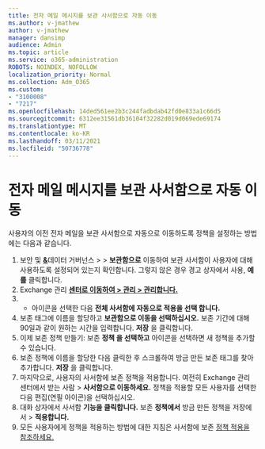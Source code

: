 ```yaml
---
title: 전자 메일 메시지를 보관 사서함으로 자동 이동
ms.author: v-jmathew
author: v-jmathew
manager: dansimp
audience: Admin
ms.topic: article
ms.service: o365-administration
ROBOTS: NOINDEX, NOFOLLOW
localization_priority: Normal
ms.collection: Adm_O365
ms.custom:
- "3100008"
- "7217"
ms.openlocfilehash: 14ded561ee2b3c244fadbdab42fd0e833a1c66d5
ms.sourcegitcommit: 6312ee31561db36104f32282d019d069ede69174
ms.translationtype: MT
ms.contentlocale: ko-KR
ms.lasthandoff: 03/11/2021
ms.locfileid: "50736778"
---
```

# <a name="automatically-move-email-messages-to-the-archive-mailbox"></a>전자 메일 메시지를 보관 사서함으로 자동 이동

사용자의 이전 전자 메일을 보관 사서함으로 자동으로 이동하도록 정책을 설정하는 방법에는 다음과 같습니다.

1. 보안 및 [**&**](https://go.microsoft.com/fwlink/p/?linkid=2077143)데이터 거버넌스  >    >  **보관함으로** 이동하여 보관 사서함이 사용자에 대해 사용하도록 설정되어 있는지 확인합니다. 그렇지 않은 경우 경고  상자에서 사용, **예를** 클릭합니다.
2. Exchange 관리 [**센터로 이동하여 > 관리 > 관리합니다.**](https://go.microsoft.com/fwlink/?linkid=2059104)
3. + 아이콘을 선택한 다음 **전체 사서함에 자동으로 적용을 선택 합니다.**
4. 보존 태그에 이름을 할당하고 **보관함으로 이동을 선택하십시오.** 보존 기간에 대해 90일과 같이 원하는 시간을 입력합니다. **저장** 을 클릭합니다.
5. 이제 보존 정책 만들기: 보존 **정책 을 선택하고** 아이콘을 선택하면 새 정책을 추가할 수 있습니다.
6. 보존 정책에 이름을 할당한 다음 클릭한 후 스크롤하여 방금 만든 보존 태그를 찾아 추가합니다. **저장** 을 클릭합니다.
7. 마지막으로, 사용자의 사서함에 보존 정책을 적용합니다. 여전히 Exchange 관리 센터에서 받는 사람   >  **사서함으로 이동하세요.** 정책을 적용할 모든 사용자를 선택한 다음 편집(연필 아이콘)을 선택하십시오. 
8. 대화 상자에서 사서함 **기능을 클릭합니다.** 보존 **정책에서** 방금 만든 정책을 저장에서 > **적용합니다.**
9. 모든 사용자에게 정책을 적용하는 방법에 대한 지침은 사서함에 보존 [정책 적용을 참조하세요.](https://docs.microsoft.com/exchange/security-and-compliance/messaging-records-management/apply-retention-policy)

